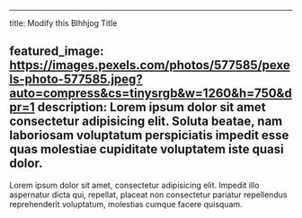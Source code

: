 
---
title: Modify this Blhhjog Title

featured_image: https://images.pexels.com/photos/577585/pexels-photo-577585.jpeg?auto=compress&cs=tinysrgb&w=1260&h=750&dpr=1
description: Lorem ipsum dolor sit amet consectetur adipisicing elit. Soluta beatae, nam laboriosam voluptatum perspiciatis impedit esse quas molestiae cupiditate voluptatem iste quasi dolor.
---
Lorem ipsum dolor sit amet, consectetur adipisicing elit. Impedit illo aspernatur dicta qui, repellat, placeat non consectetur pariatur repellendus reprehenderit voluptatum, molestias cumque facere quisquam.

